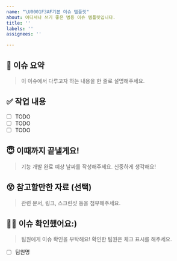 ```yaml
---
name: "\U0001F3AF기본 이슈 템플릿"
about: 어디서나 쓰기 좋은 범용 이슈 템플릿입니다.
title: ''
labels: ''
assignees: ''

---
```


## 🎯 이슈 요약  
> 이 이슈에서 다루고자 하는 내용을 한 줄로 설명해주세요.

## ✅ 작업 내용  
- [ ] TODO  
- [ ] TODO  
- [ ] TODO  

## 😇 이때까지 끝낼게요!
> 기능 개발 완료 예상 날짜를 작성해주세요. 신중하게 생각해요!

## 😵 참고할만한 자료 (선택)
> 관련 문서, 링크, 스크린샷 등을 첨부해주세요.

## 🙇‍♀️ 이슈 확인했어요:)  
> 팀원에게 이슈 확인을 부탁해요! 확인한 팀원은 체크 표시를 해주세요.  
- [ ] 팀원명
